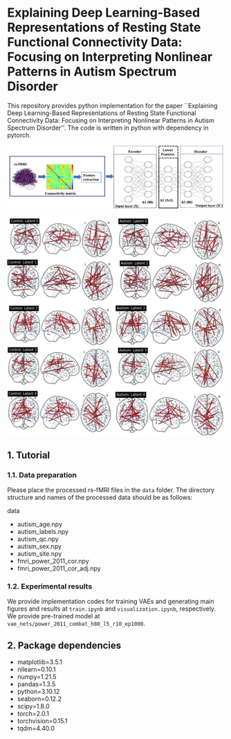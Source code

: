 Explaining Deep Learning-Based Representations of Resting State Functional Connectivity Data: Focusing on Interpreting Nonlinear Patterns in Autism Spectrum Disorder 
=====================================

This repository provides python implementation for the paper ``Explaining Deep Learning-Based Representations of Resting State Functional Connectivity Data: Focusing on Interpreting Nonlinear Patterns in Autism Spectrum Disorder''. The code is written in python with dependency in pytorch.

![figure2](figures/figure2.jpg)

![figure3](figures/figure3.jpg)

## 1. Tutorial
### 1.1. Data preparation
Please place the processed rs-fMRI files in the ``data`` folder. The directory structure and names of the processed data should be as follows:

data
- autism_age.npy
- autism_labels.npy
- autism_qc.npy
- autism_sex.npy
- autism_site.npy
- fmri_power_2011_cor.npy
- fmri_power_2011_cor_adj.npy

### 1.2. Experimental results
We provide implementation codes for training VAEs and generating main figures and results at ``train.ipynb`` and ``visualization.ipynb``, respectively. We provide pre-trained model at ``vae_nets/power_2011_combat_h80_l5_r10_ep1000``.


## 2. Package dependencies
- matplotlib=3.5.1
- nilearn=0.10.1
- numpy=1.21.5
- pandas=1.3.5
- python=3.10.12
- seaborn=0.12.2
- scipy=1.8.0
- torch=2.0.1
- torchvision=0.15.1
- tqdm=4.40.0


